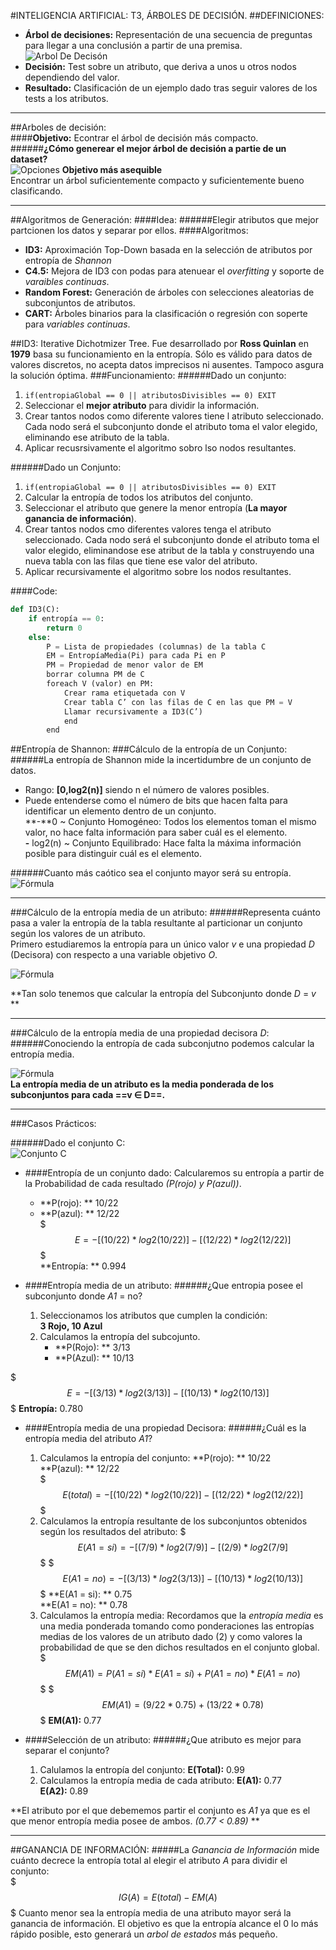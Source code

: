 #INTELIGENCIA ARTIFICIAL: T3, ÁRBOLES DE DECISIÓN.
##DEFINICIONES:
- **Árbol de decisiones:** Representación de una secuencia de preguntas para llegar a una conclusión a partir de una premisa.
![Arbol De Decisón](./img/arbolDecisiones.png)
- **Decisión:** Test sobre un atributo, que deriva a unos u otros nodos dependiendo del valor.
- **Resultado:** Clasificación de un ejemplo dado tras seguir valores de los tests a los atributos.

---

##Arboles de decisión:  
####**Objetivo:** Econtrar el árbol de decisión más compacto.  
######**¿Cómo generear el mejor árbol de decisión a partie de un dataset?**  
![Opciones](./img/2.png)
**Objetivo más asequible**  
Encontrar un árbol suficientemente compacto y suficientemente bueno clasificando.  

---
##Algoritmos de Generación:
####Idea:
######Elegir atributos que mejor partcionen los datos y separar por ellos.
####Algoritmos:
- **ID3:** Aproximación Top-Down basada en la selección de atributos por entropía de *Shannon*
- **C4.5:** Mejora de ID3 con podas para atenuear el *overfitting* y soporte de *varaibles continuas*.
- **Random Forest:** Generación de árboles con selecciones aleatorias de subconjuntos de atributos.
- **CART:** Árboles binarios para la clasificación o regresión con soperte para *variables continuas*.


##ID3: Iterative Dichotmizer Tree.
Fue desarrollado por **Ross Quinlan** en **1979** basa su funcionamiento en la entropía.
Sólo es válido para datos de valores discretos, no acepta datos imprecisos ni ausentes. Tampoco asgura la solución óptima.
###Funcionamiento:
######Dado un conjunto:
1. `if(entropiaGlobal == 0 || atributosDivisibles == 0) EXIT`
2. Seleccionar el **mejor atributo** para dividir la información.
3. Crear tantos nodos como diferente valores tiene l atributo seleccionado. Cada nodo será el subconjunto donde el atributo toma el valor elegido, eliminando ese atributo de la tabla.
4. Aplicar recusrsivamente el algoritmo sobro lso nodos resultantes.

######Dado un Conjunto:
1. `if(entropiaGlobal == 0 || atributosDivisibles == 0) EXIT`
2. Calcular la entropía de todos los atributos del conjunto.
3. Seleccionar el atributo que genere la menor entropía (**La mayor ganancia de información**).
4. Crear tantos nodos cmo diferentes valores tenga el atributo seleccionado. Cada nodo será el subconjunto donde el atributo toma el valor elegido, eliminandose ese atribut de la tabla y construyendo una nueva tabla con las filas que tiene ese valor del atributo.
5. Aplicar recursivamente el algoritmo sobre los nodos resultantes.

####Code:
```PYTHON
def ID3(C):
    if entropía == 0:
        return 0
    else:
        P = Lista de propiedades (columnas) de la tabla C
        EM = EntropíaMedia(Pi) para cada Pi en P
        PM = Propiedad de menor valor de EM
        borrar columna PM de C
        foreach V (valor) en PM:
            Crear rama etiquetada con V
            Crear tabla C’ con las filas de C en las que PM = V
            Llamar recursivamente a ID3(C’)
            end
        end

```

##Entropía de Shannon:
###Cálculo de la entropía de un Conjunto:
######La entropía de Shannon mide la incertidumbre de un conjunto de datos.
- Rango: **[0,log2(n)]** siendo n el número de valores posibles.
- Puede entenderse como el número de bits que hacen falta para identificar un elemento dentro de un conjunto.  
 **-**0 ~ Conjunto Homogéneo: Todos los elementos toman el mismo valor, no hace falta información para saber cuál es el elemento.  
 **-** log2(n) ~ Conjunto Equilibrado: Hace falta la máxima información posible para distinguir cuál es el elemento.  
 
######Cuanto más caótico sea el conjunto mayor será su entropía.  
![Fórmula](img/3.png)  

---

###Cálculo de la entropía media de un atributo:
######Representa cuánto pasa  a valer la entropía de la tabla resultante al particionar un conjunto según los valores de un atributo.  
Primero estudiaremos la entropía para un único valor *v* e una propiedad *D* (Decisora)  con respecto a una variable objetivo *O*.  

![Fórmula](img/5.png)  

**Tan solo tenemos que calcular la entropía del Subconjunto donde *D* = *v* **

---

###Cálculo de la entropía media de una propiedad decisora *D*:
######Conociendo la entropía de cada subconjutno podemos calcular la entropía media.

![Fórmula](img/6.png)  
**La entropía media de un atributo es la media ponderada de los subconjuntos para cada ==v ∈ D==.**

---
###Casos Prácticos:

######Dado el conjunto C:  
![Conjunto C](img/4.1.png)  

- ####Entropía de un conjunto dado:
Calcularemos su entropía a partir de la Probabilidad de cada resultado *(P(rojo) y P(azul))*.
	- 	**P(rojo): ** 10/22  
	- 	**P(azul): ** 12/22  
$$$ E= -[(10/22) * log2(10/22)] - [(12/22) * log2(12/22)]$$$  
**Entropía: ** 0.994  

- ####Entropía media de un atributo:
######¿Que entropia posee el subconjunto donde *A1* = no?
	1. Seleccionamos los atributos que cumplen la condición:  
	**3 Rojo, 10 Azul**
	2. Calculamos la entropía del subcojunto.
		- 	**P(Rojo): ** 3/13
		- 	**P(Azul): ** 10/13

 $$$E = - [(3/13) * log2(3/13)] - [(10/13) * log2(10/13)]$$$
 **Entropía:** 0.780

- ####Entropía media de una propiedad Decisora:
######¿Cuál es la entropía media del atributo *A1*?
	1. Calculamos la entropía del conjunto:
**P(rojo): ** 10/22  
**P(azul): ** 12/22  
$$$ E(total) = -[(10/22) * log2(10/22)] - [(12/22) * log2(12/22)]$$$  
	2. Calculamos la entropía resultante de los subconjuntos obtenidos según los resultados del atributo:
$$$E(A1 = si) = -[(7/9)*log2(7/9)]-[(2/9)*log2(7/9]$$$
$$$E(A1 = no) = -[(3/13)*log2(3/13)]-[(10/13)*log2(10/13)]$$$
**E(A1 = si): ** 0.75  
**E(A1 = no): ** 0.78  
	3. Calculamos la entropía media:
Recordamos que la *entropía media* es una media ponderada tomando como ponderaciones las entropías medias de los valores de un atributo dado (2) y como valores la probabilidad de que se den dichos resultados en el conjunto global. 
$$$EM(A1) = P(A1 = si) * E(A1 = si) + P(A1 = no) * E(A1 = no)$$$
$$$EM(A1) = (9/22 * 0.75) + (13/22 * 0.78)$$$
**EM(A1):** 0.77


- ####Selección de un atributo:
######¿Que atributo es mejor para separar el conjunto?
	1.	Calulamos la entropía del conjunto:
	**E(Total):** 0.99 
	2. Calculamos la entropía media de cada atributo:
		**E(A1):** 0.77  
	**E(A2):** 0.89  

 **El atributo por el que debememos partir el conjunto es *A1* ya que es el que menor entropía media posee de ambos. *(0.77 < 0.89)* **

---

##GANANCIA DE INFORMACIÓN:
#####La *Ganancia de Información* mide cuánto decrece la entropía total al elegir el atributo *A* para dividir el conjunto:  
$$$IG(A) = E(total) - EM(A)$$$
Cuanto menor sea la entropía media de una atributo mayor será la ganancia de información. El objetivo es que la entropía alcance el 0 lo más rápido posible, esto generará un *arbol de estados* más pequeño.
